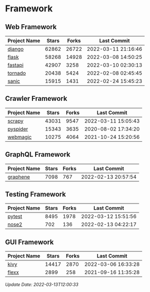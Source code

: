 # Framework

## Web Framework
| Project Name | Stars | Forks | Last Commit |
| ------------ | ----- | ----- | ----------- |
| [django](https://github.com/django/django) | 62862 | 26722 | 2022-03-11 21:16:46 |
| [flask](https://github.com/pallets/flask) | 58268 | 14928 | 2022-03-08 14:50:25 |
| [fastapi](https://github.com/tiangolo/fastapi) | 42907 | 3258 | 2022-03-10 02:30:13 |
| [tornado](https://github.com/tornadoweb/tornado) | 20438 | 5424 | 2022-02-08 02:45:45 |
| [sanic](https://github.com/sanic-org/sanic) | 15915 | 1431 | 2022-02-24 15:45:23 |

## Crawler Framework
| Project Name | Stars | Forks | Last Commit |
| ------------ | ----- | ----- | ----------- |
| [scrapy](https://github.com/scrapy/scrapy) | 43031 | 9547 | 2022-03-11 15:05:43 |
| [pyspider](https://github.com/binux/pyspider) | 15343 | 3635 | 2020-08-02 17:34:20 |
| [webmagic](https://github.com/code4craft/webmagic) | 10275 | 4064 | 2021-10-24 15:20:56 |

## GraphQL Framework
| Project Name | Stars | Forks | Last Commit |
| ------------ | ----- | ----- | ----------- |
| [graphene](https://github.com/graphql-python/graphene) | 7098 | 767 | 2022-02-13 20:57:54 |

## Testing Framework
| Project Name | Stars | Forks | Last Commit |
| ------------ | ----- | ----- | ----------- |
| [pytest](https://github.com/pytest-dev/pytest) | 8495 | 1978 | 2022-03-12 15:51:56 |
| [nose2](https://github.com/nose-devs/nose2) | 702 | 136 | 2022-02-13 04:22:17 |

## GUI Framework
| Project Name | Stars | Forks | Last Commit |
| ------------ | ----- | ----- | ----------- |
| [kivy](https://github.com/kivy/kivy) | 14417 | 2870 | 2022-03-06 16:33:28 |
| [flexx](https://github.com/flexxui/flexx) | 2899 | 258 | 2021-09-16 11:35:28 |

*Update Date: 2022-03-13T12:00:33*